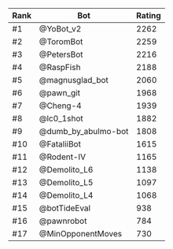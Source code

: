 Rank|Bot|Rating
---|---|---
#1|@YoBot_v2|2262
#2|@ToromBot|2259
#3|@PetersBot|2216
#4|@RaspFish|2188
#5|@magnusglad_bot|2060
#6|@pawn_git|1968
#7|@Cheng-4|1939
#8|@lc0_1shot|1882
#9|@dumb_by_abulmo-bot|1808
#10|@FataliiBot|1615
#11|@Rodent-IV|1165
#12|@Demolito_L6|1138
#13|@Demolito_L5|1097
#14|@Demolito_L4|1068
#15|@botTideEval|938
#16|@pawnrobot|784
#17|@MinOpponentMoves|730
